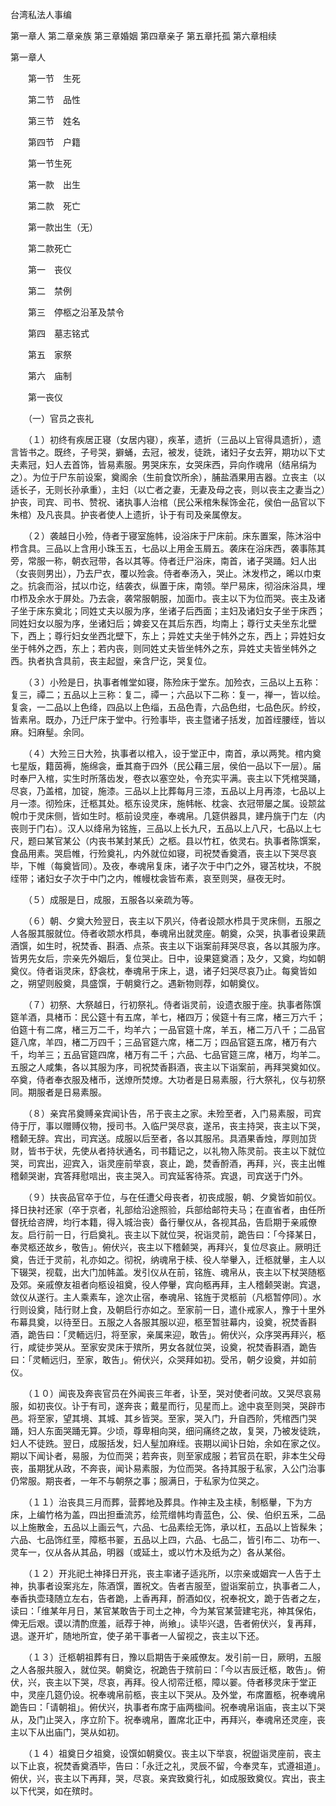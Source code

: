<!-- { "loadSidebar": true } -->
台湾私法人事编

第一章人
第二章亲族
第三章婚姻
第四章亲子
第五章托孤
第六章相续
 　 
 

第一章人

　　第一节　生死

　　第二节　品性

　　第三节　姓名

　　第四节　户籍

　　第一节生死

　　第一款　出生

　　第二款　死亡

　　第一款出生（无）

　　第二款死亡

　　第一　丧仪

　　第二　禁例

　　第三　停柩之沿革及禁令

　　第四　墓志铭式

　　第五　家祭

　　第六　庙制

　　第一丧仪

　　（一）官员之丧礼

　　（１）初终有疾居正寝（女居内寝），疾革，遗折（三品以上官得具遗折），遗言皆书之。既终，子号哭，擗蛹，去冠，被发，徒跣，诸妇子女去笄，期功以下丈夫素冠，妇人去首饰，皆易素服。男哭床东，女哭床西，异向作魂帛（结帛绢为之）。为位于尸东前设案，奠阁余（生前食饮所余），脯盐酒果用吉器。立丧主（以适长子，无则长孙承重），主妇（以亡者之妻，无妻及母之丧，则以丧主之妻当之）护丧，司宾、司书、赞祝、诸执事人治棺（民公釆棺朱髹饰金花，侯伯一品官以下朱棺）及凡丧具。护丧者使人上遗折，讣于有司及亲属僚友。

　　（２）袭越日小殓，侍者于寝室施帏，设浴床于尸床前。床东置案，陈沐浴中栉含具。三品以上含用小珠玉五，七品以上用金玉屑五。袭床在浴床西，袭事陈其旁，常服一称，朝衣冠带，各以其等。侍者迁尸浴床，南首，诸子哭踊。妇人出（女丧则男出），乃去尸衣，覆以殓衾。侍者奉汤入，哭止。沐发栉之，晞以巾束之。抗衾而浴，拭以巾讫，结袭衣，纵置于床，南领。举尸易床，彻浴床浴具，埋巾栉及余水于屏处。乃去衾，袭常服朝服，加面巾。丧主以下为位而哭。丧主及诸子坐于床东奠北；同姓丈夫以服为序，坐诸子后西面；主妇及诸妇女子坐于床西；同姓妇女以服为序，坐诸妇后；婢妾又在其后东西，均南上；尊行丈夫坐东北壁下，西上；尊行妇女坐西北壁下，东上；异姓丈夫坐于帏外之东，西上；异姓妇女坐于帏外之西，东上；若内丧，则同姓丈夫皆坐帏外之东，异姓丈夫皆坐帏外之西。执者执含具前，丧主起盥，亲含尸讫，哭复位。

　　（３）小殓是日，执事者帷堂如寝，陈殓床于堂东。加殓衣，三品以上五称：复三，禫二；五品以上三称：复二，禫一；六品以下二称：复一，禅一，皆以绘。复衾，一二品以上色绛，四品以上色缁，五品色青，六品色绀，七品色灰。紟绞，皆素帛。既办，乃迁尸床于堂中。行殓事毕，丧主暨诸子括发，加首绖腰绖，皆以麻。妇麻髽。余同。

　　（４）大殓三日大殓，执事者以棺入，设于堂正中，南首，承以两凳。棺内奠七星版，籍茵褥，施绵衾，垂其裔于四外（民公藉三层，侯伯一品以下一层）。届时奉尸入棺，实生时所落齿发，卷衣以塞空处，令充实平满。丧主以下凭棺哭踊，尽哀，乃盖棺，加锭，施漆。三品以上比葬每月三漆，五品以上月再漆，七品以上月一漆。彻殓床，迁柩其处。柩东设灵床，施帏帐、枕衾、衣冠带屡之属。设颒盆帨巾于灵床侧，皆如生时。柩前设灵座，奉魂帛。几筵供器具，建丹旐于门左（内丧则于门右）。汉人以绛帛为铭旌，三品以上长九尺，五品以上八尺，七品以上七尺，题曰某官某公（内丧书某封某氏）之柩。县以竹杠，依灵右。执事者陈馔案，食品用素。哭启帷，行殓奠礼，内外就位如寝，司祝焚香奠酒，丧主以下哭尽哀毕，下帷（每奠皆同）。及夜，奉魂帛复床，诸子次于中门之外，寝苫枕块，不脱绖带；诸妇女子次于中门之内，帷幔枕衾皆布素，哀至则哭，昼夜无时。

　　（５）成服是日，成服，五服各以亲疏为等。

　　（６）朝、夕奠大殓翌日，丧主以下夙兴，侍者设颒水栉具于灵床侧，五服之人各服其服就位。侍者收颒水栉具，奉魂帛出就灵座。朝奠，众哭，执事者设果蔬酒馔，如生时，祝焚香、斟酒、点茶。丧主以下诣案前拜哭尽哀，各以其服为序。皆男先女后，宗亲先外姻后，复位哭止。日中，设果筵奠酒；及夕，又奠，均如朝奠仪。侍者诣灵床，舒衾枕，奉魂帛于床上，退，诸子妇哭尽哀乃止。每奠皆如之，朔望则殷奠，具盛馔，于朝奠行之。遇新物则荐，如朝奠仪。

　　（７）初祭、大祭越日，行初祭礼。侍者诣灵前，设遗衣服于座。执事者陈馔筵羊酒，具楮币：民公筵十有五席，羊七，楮四万；侯筵十有三席，楮三万六千；伯筵十有二席，楮三万二千，均羊六；一品官筵十席，羊五，楮二万八千；二品官筵八席，羊四，楮二万四千；三品官筵六席，楮二万；四品官筵五席，楮万有六千，均羊三；五品官筵四席，楮万有二千；六品、七品官筵三席，楮万，均羊二。五服之人咸集，各以其服为序，司祝焚香斟酒，丧主以下诣案前，再拜哭奠如仪。卒奠，侍者奉衣服及楮币，送燎所焚燎。大功者是日易素服，行大祭礼，仪与初祭同。期服者是日易素服。

　　（８）亲宾吊奠赙亲宾闻讣告，吊于丧主之家。未殓至者，入门易素服，司宾侍于厅，事以赠赙仪物，授司书。入临尸哭尽哀，遂吊，丧主持哭，丧主以下哭，稽颡无辞。宾出，司宾送。成服以后至者，各以其服吊。具酒果香烛，厚则加货财，皆书于状，先使从者持状通名，司书籍记之，以礼物入陈灵前。丧主以下就位哭，司宾出，迎宾入，诣灵座前举哀，哀止，跪，焚香酹酒，再拜，兴，丧主出帷稽颡哭谢，宾答拜慰唁出，丧主哭入。司宾延客待茶。宾退，司宾送于门外。

　　（９）扶丧品官卒于位，与在任遭父母丧者，初丧成服，朝、夕奠皆如前仪。择日抉衬还家（卒于京者，礼部给沿途照验，兵部给邮符夫马；在直省者，由任所督抚给咨牌，均行本籍，得入城治丧）备行轝仪从，各视其品，告启期于亲戚僚友。启行前一日，行启奠礼。丧主以下就位哭，祝诣灵前，跪告曰：「今择某日，奉灵柩还故乡，敬告」。俯伏兴，丧主以下稽颡哭，再拜兴，复位尽哀止。厥明迁奠，告迁于灵前，礼亦如之。彻祝，纳魂帛于椟、役人举轝入，迁柩就轝，主人以下辍哭，视载，出大门加帏盖。发引仪从在前，铭旌、魂帛从，丧主以下杖哭随柩及郊。亲戚僚友祖者向柩设祖奠，役人停轝，宾向柩再拜，主人稽颡哭谢。宾退，敛仪从遂行。主人乘素车，途次止宿，奉魂帛、铭旌于灵柩前（凡柩暂停同）。水行则设奠，陆行财上食，及朝启行亦如之。至家前一日，遣仆戒家人，豫于十里外布幕具奠，以待至日。五服之人各服其服以迎，柩至暂驻幕内，设奠，祝焚香斟酒，跪告曰：「灵輀远归，将至家，亲属来迎，敢告」。俯伏兴，众序哭再拜兴，柩行，咸徒步哭从。至家安灵床于殡所，男女各就位哭，设奠，祝焚香斟酒，跪告曰：「灵輀远归，至家，敢告」。俯伏兴，众哭拜如初。受吊，朝夕设奠，并如前仪。

　　（１０）闻丧及奔丧官员在外闻丧三年者，讣至，哭对使者问故。又哭尽哀易服，如初丧仪。讣于有司，遂奔丧；戴星而行，见星而上。途中哀至则哭，哭辟市邑。将至家，望其境、其城、其乡皆哭。至家，哭入门，升自西阶，凭棺西门哭踊，妇人东面哭踊无算。少顷，尊卑相向哭，细问痛终之故，复哭，乃被发徒跣，妇人不徒跣。翌日，成服括发，妇人髽加麻绖。丧期以闻讣日始，余如在家之仪。期以下闻讣者，易服，为位而哭；若奔丧，则至家成服；若官员在职，非本生父母丧，虽期犹从政，不奔丧，闻讣易素服，为位而哭。各持其服于私家，入公门治事仍常服。期丧者，一年不与朝祭之事；服满日，于私家为位哭之。

　　（１１）治丧具三月而葬，营葬地及葬具。作神主及主椟，制柩轝，下为方床，上编竹格为盖，四出担垂流苏，绘荒缯帏均青蓝色，公、侯、伯织五釆，二品以上施散金，五品以上画云气，六品、七品素绘无饰，承以杠，五品以上皆髹朱；六品、七品饰红垩，障柩书翣，五品以上四，六品、七品二，皆引布二、功布一、灵车一，仪从各从其品，明器（或延土，或以竹木及纸为之）各从某俗。

　　（１２）开兆祀土神择日开兆，丧主率诸子适兆所，以宗亲或姻宾一人告于土神，执事者设案兆左，陈酒馔，置祝文。告者吉服至，盥诣案前立，执事者二人，奉香执壶琖随立左右，告者跪，上香再拜，酹酒如仪，祝奉祝文，跪于告者之左，读曰：「维某年月日，某官某敢告于司土之神，今为某官某营建宅兆，神其保佑，俾无后艰。谟以清酌庶羞，祇荐于神，尚飨」。读毕兴退，告者俯伏兴，复再拜，退。遂开圹，随地所宜，使子弟干事者一人留视之，丧主以下还。

　　（１３）迁柩朝祖葬有日，豫以启期告于亲戚僚友。发引前一日，厥明，五服之人各服共服入，就位哭。朝奠讫，祝跪告于殡前曰：「今以吉辰迁柩，敢告」。俯伏，兴，丧主以下哭，尽哀，再拜。役人彻帟迁柩，障以翣。侍者移灵床于堂正中，灵座几筵仍设。祝奉魂帛前柩，丧主以下哭从。及外堂，布席置柩，祝奉魂帛跪告曰：「请朝祖」。俯伏兴，执事者布席于庙两楹间。祝奉魂帛诣庙，丧主以下哭从，及门止哭入，序立阶下。祝奉魂帛，置席北正中，再拜兴，奉魂帛还灵座，丧主以下从出庙门，哭从如初。

　　（１４）祖奠日夕祖奠，设馔如朝奠仪。丧主以下举哀，祝盥诣灵座前，丧主以下止哀，祝焚香奠酒毕，告曰：「永迁之礼，灵辰不留，今奉灵车，式遵祖道」。俯伏，兴，丧主以下再拜，哭，尽哀。亲宾致奠行礼，如成服致奠仪。宾出，丧主以下代哭，如在殡时。


